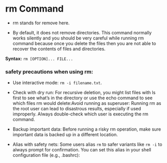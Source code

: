 # rm Command

- rm stands for remove here.

- By default, it does not remove directories. This command normally works silently and you should be very careful while running rm command because once you delete the files then you are not able to recover the contents of files and directories.

**Syntax:**
`rm [OPTION]... FILE...`

### safety precautions when using rm:

- Use interactive mode: `rm -i filename.txt`.<br>

- Check with dry run: For recursive deletion, you might list files with ls first to see what’s in the directory or use the echo command to see which files rm would delete:Avoid running as superuser: Running rm as the root user can lead to disastrous results, especially if used improperly. Always double-check which user is executing the rm command.<br>

- Backup important data: Before running a risky rm operation, make sure important data is backed up in a different location.<br>

- Alias with safety nets: Some users alias `rm` to safer variants like `rm -i` to always prompt for confirmation. You can set this alias in your shell configuration file (e.g., .bashrc):<br>
